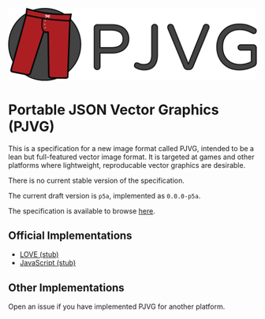 ![PJVG](assets/banner.png)

# Portable JSON Vector Graphics (PJVG)
This is a specification for a new image format called PJVG, intended to be a lean but full-featured vector image format. It is targeted at games and other platforms where lightweight, reproducable vector graphics are desirable.

There is no current stable version of the specification.

The current draft version is `p5a`, implemented as `0.0.0-p5a`.

The specification is available to browse [here](spec/index.md).

## Official Implementations
- [LOVE (stub)](https://github.com/opengraphics/pjvg-love)
- [JavaScript (stub)](https://github.com/opengraphics/pjvg-js)

## Other Implementations
Open an issue if you have implemented PJVG for another platform.